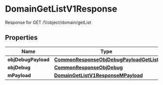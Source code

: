 

# DomainGetListV1Response

Response for GET /1/object/domain/getList

## Properties

| Name | Type | Description | Notes |
|------------ | ------------- | ------------- | -------------|
|**objDebugPayload** | [**CommonResponseObjDebugPayloadGetList**](CommonResponseObjDebugPayloadGetList.md) |  |  |
|**objDebug** | [**CommonResponseObjDebug**](CommonResponseObjDebug.md) |  |  [optional] |
|**mPayload** | [**DomainGetListV1ResponseMPayload**](DomainGetListV1ResponseMPayload.md) |  |  |



